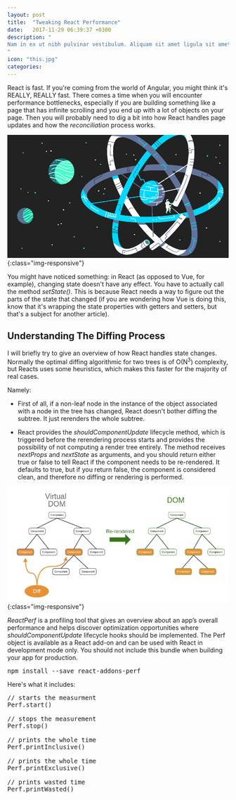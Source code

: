 ```yaml
---
layout: post
title:  "Tweaking React Performance"
date:   2017-11-29 06:39:37 +0300
description: "
Nam in ex ut nibh pulvinar vestibulum. Aliquam sit amet ligula sit amet lorem pharetra sodales vitae ut elit. Vestibulum tincidunt tincidunt tortor non tincidunt. Nam porttitor tincidunt ipsum. Quisque at est metus. Nullam odio enim, rutrum non mi vel, volutpat consectetur eros. Fusce eget sem congue, eleifend neque vel, finibus sapien. Sed blandit, ex sodales tempor vulputate, lectus nisl tempor massa, at ultrices eros purus non velit. Sed dictum maximus sem a molestie. Praesent facilisis nisl et purus lobortis fermentum. Pellentesque consequat consectetur malesuada. Suspendisse id dolor facilisis erat finibus vestibulum in et velit.
"
icon: "this.jpg"
categories:
---
```


React is fast. If you're coming from the world of Angular, you might think it's REALLY, REALLY fast. There comes a time when you will encounter performance bottlenecks, especially if you are building something like a page that has infinite scrolling and you end up with a lot of objects on your page. Then you will probably need to dig a bit into how React handles page updates and how the *reconciliation* process works.

![image-title-here](/images/react-perf.png){:class="img-responsive"}

You might have noticed something: in React (as opposed to Vue, for example), changing state doesn't have any effect. You have to actually call the method *setState()*. This is because React needs a way to figure out the parts of the state that changed (if you are wondering how Vue is doing this, know that it's wrapping the state properties with getters and setters, but that's a subject for another article).


## Understanding The Diffing Process
I will briefly try to give an overview of how React handles state changes. Normally the optimal diffing algorithmic for two trees is of O(N<sup>3</sup>) complexity, but Reacts uses some heuristics, which makes this faster for the majority of real cases.

Namely:

* First of all, if a non-leaf node in the instance of the object associated with a node in the tree has changed, React doesn't bother diffing the subtree. It just rerenders the whole subtree.

* React provides the *shouldComponentUpdate* lifecycle method, which is triggered before the rerendering
process starts and provides the possibility of not computing a render tree entirely. The method receives
*nextProps* and *nextState* as arguments, and you should return either true or false to tell React if the
component needs to be re-rendered. It defaults to true, but if you return false, the component is considered
clean, and therefore no diffing or rendering is performed.

![image-title-here](/images/v-dom.png){:class="img-responsive"}

*ReactPerf* is a profiling tool that gives an overview about an app’s overall performance and helps discover
optimization opportunities where *shouldComponentUpdate* lifecycle hooks should be implemented. The Perf
object is available as a React add-on and can be used with React in development mode only. You should not
include this bundle when building your app for production.

<pre>
npm install --save react-addons-perf
</pre>

Here's what it includes:

<pre>
// starts the measurment
Perf.start()

// stops the measurement
Perf.stop()

// prints the whole time
Perf.printInclusive()

// prints the whole time
Perf.printExclusive()

// prints wasted time
Perf.printWasted()
</pre>
